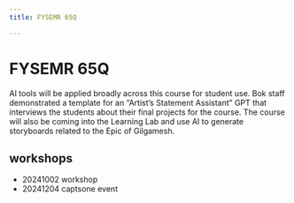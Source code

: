 ```yaml
---
title: FYSEMR 65Q

---
```


# FYSEMR 65Q


AI tools will be applied broadly across this course for student use. Bok staff demonstrated a template for an “Artist’s Statement Assistant” GPT that interviews the students about their final projects for the course. The course will also be coming into the Learning Lab and use AI to generate storyboards related to the Epic of Gilgamesh. 


## workshops 

* 20241002 workshop 
* 20241204 captsone event